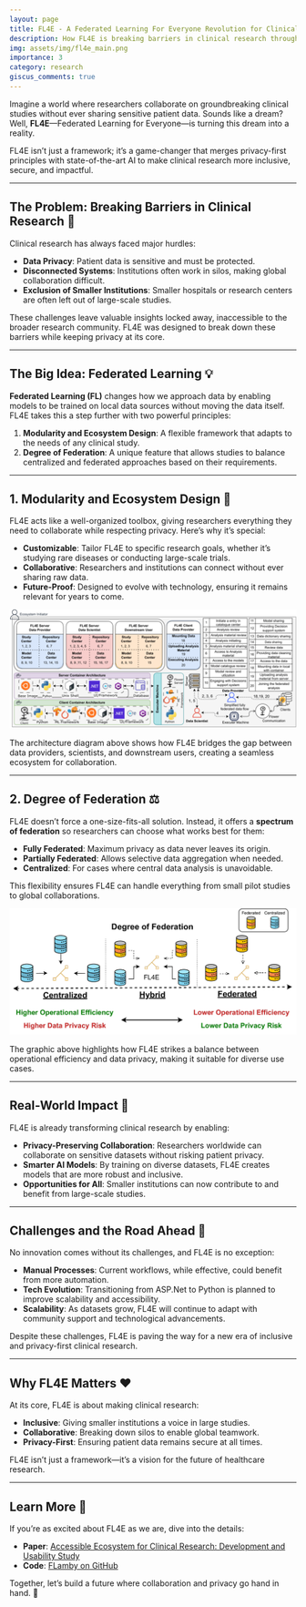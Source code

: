 ```yaml
---
layout: page
title: FL4E - A Federated Learning For Everyone Revolution for Clinical Research 🌍🩺
description: How FL4E is breaking barriers in clinical research through collaboration, privacy, and adaptability.
img: assets/img/fl4e_main.png
importance: 3
category: research
giscus_comments: true
---
```


Imagine a world where researchers collaborate on groundbreaking clinical studies without ever sharing sensitive patient data. Sounds like a dream? Well, **FL4E**—Federated Learning for Everyone—is turning this dream into a reality.

FL4E isn’t just a framework; it’s a game-changer that merges privacy-first principles with state-of-the-art AI to make clinical research more inclusive, secure, and impactful.

---

## The Problem: Breaking Barriers in Clinical Research 🧩

Clinical research has always faced major hurdles:

- **Data Privacy**: Patient data is sensitive and must be protected.
- **Disconnected Systems**: Institutions often work in silos, making global collaboration difficult.
- **Exclusion of Smaller Institutions**: Smaller hospitals or research centers are often left out of large-scale studies.

These challenges leave valuable insights locked away, inaccessible to the broader research community. FL4E was designed to break down these barriers while keeping privacy at its core.

---

## The Big Idea: Federated Learning 💡

**Federated Learning (FL)** changes how we approach data by enabling models to be trained on local data sources without moving the data itself. FL4E takes this a step further with two powerful principles:

1. **Modularity and Ecosystem Design**: A flexible framework that adapts to the needs of any clinical study.
2. **Degree of Federation**: A unique feature that allows studies to balance centralized and federated approaches based on their requirements.

---

## 1. Modularity and Ecosystem Design 🧩

FL4E acts like a well-organized toolbox, giving researchers everything they need to collaborate while respecting privacy. Here’s why it’s special:

- **Customizable**: Tailor FL4E to specific research goals, whether it’s studying rare diseases or conducting large-scale trials.
- **Collaborative**: Researchers and institutions can connect without ever sharing raw data.
- **Future-Proof**: Designed to evolve with technology, ensuring it remains relevant for years to come.

![FL4E Ecosystem Architecture](/assets/img/fl4e-framework.png)

The architecture diagram above shows how FL4E bridges the gap between data providers, scientists, and downstream users, creating a seamless ecosystem for collaboration.

---

## 2. Degree of Federation ⚖️

FL4E doesn’t force a one-size-fits-all solution. Instead, it offers a **spectrum of federation** so researchers can choose what works best for them:

- **Fully Federated**: Maximum privacy as data never leaves its origin.
- **Partially Federated**: Allows selective data aggregation when needed.
- **Centralized**: For cases where central data analysis is unavoidable.

This flexibility ensures FL4E can handle everything from small pilot studies to global collaborations.

![Degree of Federation](/assets/img/degree.png)

The graphic above highlights how FL4E strikes a balance between operational efficiency and data privacy, making it suitable for diverse use cases.

---

## Real-World Impact 🌟

FL4E is already transforming clinical research by enabling:

- **Privacy-Preserving Collaboration**: Researchers worldwide can collaborate on sensitive datasets without risking patient privacy.
- **Smarter AI Models**: By training on diverse datasets, FL4E creates models that are more robust and inclusive.
- **Opportunities for All**: Smaller institutions can now contribute to and benefit from large-scale studies.

---

## Challenges and the Road Ahead 🚧

No innovation comes without its challenges, and FL4E is no exception:

- **Manual Processes**: Current workflows, while effective, could benefit from more automation.
- **Tech Evolution**: Transitioning from ASP.Net to Python is planned to improve scalability and accessibility.
- **Scalability**: As datasets grow, FL4E will continue to adapt with community support and technological advancements.

Despite these challenges, FL4E is paving the way for a new era of inclusive and privacy-first clinical research.

---

## Why FL4E Matters ❤️

At its core, FL4E is about making clinical research:

- **Inclusive**: Giving smaller institutions a voice in large studies.
- **Collaborative**: Breaking down silos to enable global teamwork.
- **Privacy-First**: Ensuring patient data remains secure at all times.

FL4E isn’t just a framework—it’s a vision for the future of healthcare research.

---

## Learn More 📖

If you’re as excited about FL4E as we are, dive into the details:

- **Paper**: [Accessible Ecosystem for Clinical Research: Development and Usability Study](https://doi.org/10.2196/55496)
- **Code**: [FLamby on GitHub](https://github.com/owkin/FLamby)

Together, let’s build a future where collaboration and privacy go hand in hand. 🌟
